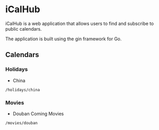 # iCalHub

iCalHub is a web application that allows users to find and subscribe to public calendars.

The application is built using the gin framework for Go.

## Calendars

### Holidays

- China
```shell
/holidays/china
```

### Movies

- Douban Coming Movies
```shell
/movies/douban
```
